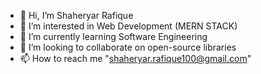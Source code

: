 - 👋 Hi, I’m Shaheryar Rafique
- 👀 I’m interested in Web Development (MERN STACK)
- 🌱 I’m currently learning Software Engineering
- 💞️ I’m looking to collaborate on open-source libraries
- 📫 How to reach me "shaheryar.rafique100@gmail.com"

